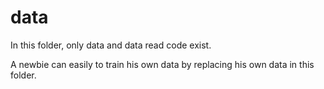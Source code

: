 # data

In this folder, only data and data read code exist.

A newbie can easily to train his own data by replacing his own data in this folder.